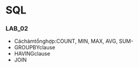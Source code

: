 # SQL

### LAB_02
- Cáchàmtổnghợp:COUNT, MIN, MAX, AVG, SUM-
- GROUPBYclause
- HAVINGclause
- JOIN
 
